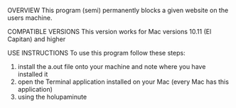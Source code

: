 OVERVIEW
This program (semi) permanently blocks a given website on the users machine.

COMPATIBLE VERSIONS
This version works for Mac versions 10.11 (El Capitan) and higher

USE INSTRUCTIONS
To use this program follow these steps:

1. install the a.out file onto your machine and note where you have installed it
2. open the Terminal application installed on your Mac (every Mac has this application)
3. using the holupaminute
